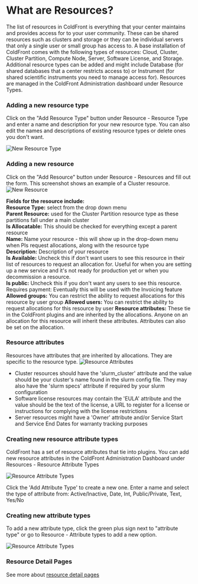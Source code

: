 # What are Resources?

The list of resources in ColdFront is everything that your center maintains and provides access for to your user community.  These can be shared resources such as clusters and storage or they can be individual servers that only a single user or small group has access to.  A base installation of ColdFront comes with the following types of resources:  Cloud, Cluster, Cluster Partition, Compute Node, Server, Software License, and Storage.  Additional resource types can be added and might include Database (for shared databases that a center restricts access to) or Instrument (for shared scientific instruments you need to manage access for).  Resources are managed in the ColdFront Administration dashboard under Resource Types.

### Adding a new resource type

Click on the "Add Resource Type" button under Resource - Resource Type and enter a name and description for your new resource type.  You can also edit the names and descriptions of existing resource types or delete ones you don't want.

![New Resource Type](../../images/resourcetype.PNG)


### Adding a new resource

Click on the "Add Resource" button under Resource - Resources and fill out the form.  This screenshot shows an example of a Cluster resource.
![New Resource](../../images/resources.PNG)  

**Fields for the resource include:**  
**Resource Type:** select from the drop down menu  
**Parent Resource:** used for the Cluster Partition resource type as these partitions fall under a main cluster  
**Is Allocatable:** This should be checked for everything except a parent resource  
**Name:** Name your resource - this will show up in the drop-down menu when PIs request allocations, along with the resource type  
**Description:**  Description of your resource  
**Is Available:** Uncheck this if don't want users to see this resource in their list of resources to request an allocation for.  Useful for when you are setting up a new service and it's not ready for production yet or when you decommission a resource.  
**Is public:** Uncheck this if you don't want any users to see this resource.  
Requires payment:  Eventually this will be used with the Invoicing feature  
**Allowed groups:**  You can restrict the ability to request allocations for this resource by user group
**Allowed users:** You can restrict the ability to request allocations for this resource by user
**Resource attributes:**  These tie in the ColdFront plugins and are inherited by the allocations.  Anyone on an allocation for this resource will inherit these attributes.  Attributes can also be set on the allocation.

### Resource attributes

Resources have attributes that are inherited by allocations.  They are specific to the resource type.
![Resource Attributes](../../images/resourceattribute.PNG)  

- Cluster resources should have the 'slurm_cluster' attribute and the value should be your cluster's name found in the slurm config file.  They may also have the 'slurm specs' attribute if required by your slurm configuration
- Software license resources may contain the 'EULA' attribute and the value should be the text of the license, a URL to register for a license or instructions for complying with the license restrictions
- Server resources might have a 'Owner' attribute and/or Service Start and Service End Dates for warranty tracking purposes


### Creating new resource attribute types  

ColdFront has a set of resource attributes that tie into plugins.  You can add new resource attributes in the ColdFront Administration Dashboard under Resources - Resource Attribute Types  

![Resource Attribute Types](../../images/resourceattributes.PNG)  

Click the 'Add Attribute Type' to create a new one.  Enter a name and select the type of attribute from: Active/Inactive, Date, Int, Public/Private, Text, Yes/No


### Creating new attribute types
To add a new attribute type, click the green plus sign next to "attribute type" or go to Resource - Attribute types to add a new option.

![Resource Attribute Types](../../images/resourceattributetype.PNG)  

###  Resource Detail Pages

See more about [resource detail pages](detail.md)

